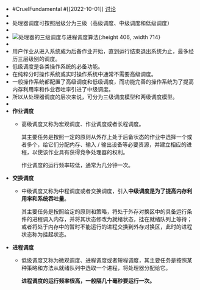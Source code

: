 - #CruelFundamental #[[2022-10-01]] [讨论](https://github.com/CYZH1307/CruelFundamental/tree/main/homework/202210/01)
-
- 处理器调度可按照层级分为三级（高级调度、中级调度和低级调度）
-
- ![​处理器的三级调度与进程调度算法](https://picx.zhimg.com/v2-4881bc8547570a18548454f919cd8c80_720w.jpg?source=172ae18b){:height 406, :width 714}
-
- 用户作业从进入系统成为后备作业开始，直到运行结束退出系统为止，最多经历三层级别的调度。
- 低级调度是各类操作系统的必备功能。
- 在纯粹分时操作系统或实时操作系统中通常不需要高级调度。
- 一般操作系统都配置了高级调度和低级调度，而功能完善的操作系统为了提高内存利用率和作业吞吐率引进了中级调度。
- 所以从处理器调度的层次来说，可分为三级调度模型和两级调度模型。
-
- **作业调度**
	- 高级调度又称为宏观调度、作业调度或者长程调度。
	  
	  其主要任务是按照一定的原则从外存上处于后备状态的作业中选择一个或者多个，给它们分配内存、输入 / 输出设备等必要资源，并建立相应的进程，以使该作业具有获得竞争处理器的权利。
	  
	  作业调度的运行频率较低，通常为几分钟一次。
- **交换调度**
	- 中级调度又称为中程调度或者交换调度，引入**中级调度是为了提高内存利用率和系统吞吐量**。
	  
	  其主要任务是按照给定的原则和策略，将处于外存对换区中的具备运行条件的进程调入内存，并将其状态修改为就绪状态，挂在就绪队列上等待；或者将处于内存中的暂时不能运行的进程交换到外存对换区，此时的进程状态称为挂起状态。
- **进程调度**
	- 低级调度又称为微观调度、进程调度或者短程调度，其主要任务是按照某种策略和方法从就绪队列中选取一个进程，将处理器分配给它。
	  
	  **进程调度的运行频率很高，一般隔几十毫秒要运行一次。**